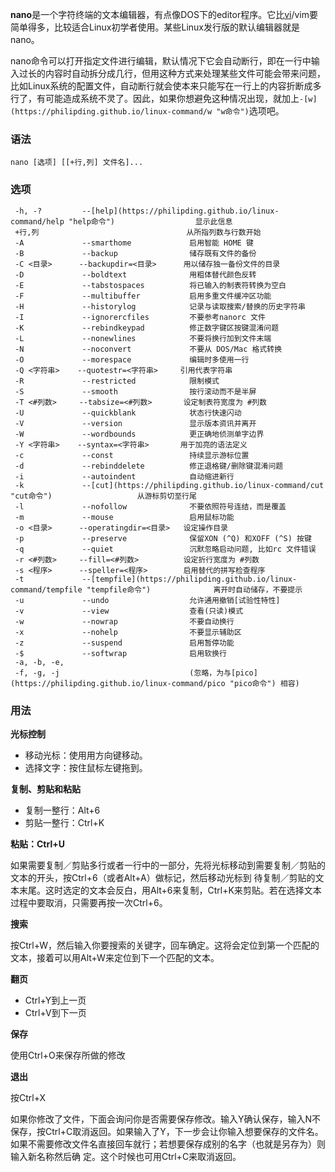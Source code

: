 **nano**是一个字符终端的文本编辑器，有点像DOS下的editor程序。它比[vi](https://philipding.github.io/linux-command/vi "vi命令")/vim要简单得多，比较适合Linux初学者使用。某些Linux发行版的默认编辑器就是nano。

nano命令可以打开指定文件进行编辑，默认情况下它会自动断行，即在一行中输入过长的内容时自动拆分成几行，但用这种方式来处理某些文件可能会带来问题，比如Linux系统的配置文件，自动断行就会使本来只能写在一行上的内容折断成多行了，有可能造成系统不灵了。因此，如果你想避免这种情况出现，就加上`-[w](https://philipding.github.io/linux-command/w "w命令")`选项吧。

### 语法  

```
nano [选项] [[+行,列] 文件名]...
```

### 选项  

```
 -h, -?         --[help](https://philipding.github.io/linux-command/help "help命令")                  显示此信息
 +行,列                                 从所指列数与行数开始
 -A             --smarthome             启用智能 HOME 键
 -B             --backup                储存既有文件的备份
 -C <目录>      --backupdir=<目录>      用以储存独一备份文件的目录
 -D             --boldtext              用粗体替代颜色反转
 -E             --tabstospaces          将已输入的制表符转换为空白
 -F             --multibuffer           启用多重文件缓冲区功能
 -H             --historylog            记录与读取搜索/替换的历史字符串
 -I             --ignorercfiles         不要参考nanorc 文件
 -K             --rebindkeypad          修正数字键区按键混淆问题
 -L             --nonewlines            不要将换行加到文件末端
 -N             --noconvert             不要从 DOS/Mac 格式转换
 -O             --morespace             编辑时多使用一行
 -Q <字符串>    --quotestr=<字符串>     引用代表字符串
 -R             --restricted            限制模式
 -S             --smooth                按行滚动而不是半屏
 -T <#列数>     --tabsize=<#列数>       设定制表符宽度为 #列数
 -U             --quickblank            状态行快速闪动
 -V             --version               显示版本资讯并离开
 -W             --wordbounds            更正确地侦测单字边界
 -Y <字符串>    --syntax=<字符串>       用于加亮的语法定义
 -c             --const                 持续显示游标位置
 -d             --rebinddelete          修正退格键/删除键混淆问题
 -i             --autoindent            自动缩进新行
 -k             --[cut](https://philipding.github.io/linux-command/cut "cut命令")                   从游标剪切至行尾
 -l             --nofollow              不要依照符号连结，而是覆盖
 -m             --mouse                 启用鼠标功能
 -o <目录>      --operatingdir=<目录>   设定操作目录
 -p             --preserve              保留XON (^Q) 和XOFF (^S) 按键
 -q             --quiet                 沉默忽略启动问题, 比如rc 文件错误
 -r <#列数>     --fill=<#列数>          设定折行宽度为 #列数
 -s <程序>      --speller=<程序>        启用替代的拼写检查程序
 -t             --[tempfile](https://philipding.github.io/linux-command/tempfile "tempfile命令")              离开时自动储存，不要提示
 -u             --undo                  允许通用撤销[试验性特性]
 -v             --view                  查看(只读)模式
 -w             --nowrap                不要自动换行
 -x             --nohelp                不要显示辅助区
 -z             --suspend               启用暂停功能
 -$             --softwrap              启用软换行
 -a, -b, -e,
 -f, -g, -j                             (忽略，为与[pico](https://philipding.github.io/linux-command/pico "pico命令") 相容)
```

### 用法  

**光标控制**

*   移动光标：使用用方向键移动。
*   选择文字：按住鼠标左键拖到。

**复制、剪贴和粘贴**

*   复制一整行：Alt+6
*   剪贴一整行：Ctrl+K

**粘贴：Ctrl+U**

如果需要复制／剪贴多行或者一行中的一部分，先将光标移动到需要复制／剪贴的文本的开头，按Ctrl+6（或者Alt+A）做标记，然后移动光标到 待复制／剪贴的文本末尾。这时选定的文本会反白，用Alt+6来复制，Ctrl+K来剪贴。若在选择文本过程中要取消，只需要再按一次Ctrl+6。

**搜索**

按Ctrl+W，然后输入你要搜索的关键字，回车确定。这将会定位到第一个匹配的文本，接着可以用Alt+W来定位到下一个匹配的文本。

**翻页**

*   Ctrl+Y到上一页
*   Ctrl+V到下一页

**保存**

使用Ctrl+O来保存所做的修改

**退出**

按Ctrl+X

如果你修改了文件，下面会询问你是否需要保存修改。输入Y确认保存，输入N不保存，按Ctrl+C取消返回。如果输入了Y，下一步会让你输入想要保存的文件名。如果不需要修改文件名直接回车就行；若想要保存成别的名字（也就是另存为）则输入新名称然后确 定。这个时候也可用Ctrl+C来取消返回。